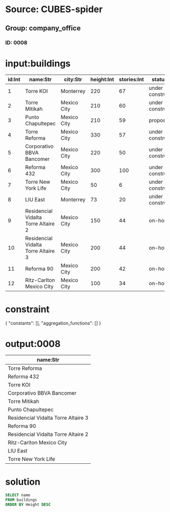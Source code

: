 # Source: CUBES-spider
## Group: company_office
### ID: 0008

# input:buildings

| id:Int | name:Str | city:Str | height:Int | stories:Int | status:Str |
|---|---|---|---|---|---|
| 1 | Torre KOI | Monterrey | 220 | 67 | under construction |
| 2 | Torre Mitikah | Mexico City | 210 | 60 | under construction |
| 3 | Punto Chapultepec | Mexico City | 210 | 59 | proposed |
| 4 | Torre Reforma | Mexico City | 330 | 57 | under construction |
| 5 | Corporativo BBVA Bancomer | Mexico City | 220 | 50 | under construction |
| 6 | Reforma 432 | Mexico City | 300 | 100 | under construction |
| 7 | Torre New York Life | Mexico City | 50 | 6 | under construction |
| 8 | LIU East | Monterrey | 73 | 20 | under construction |
| 9 | Residencial Vidalta Torre Altaire 2 | Mexico City | 150 | 44 | on-hold |
| 10 | Residencial Vidalta Torre Altaire 3 | Mexico City | 200 | 44 | on-hold |
| 11 | Reforma 90 | Mexico City | 200 | 42 | on-hold |
| 12 | Ritz-Carlton Mexico City | Mexico City | 100 | 34 | on-hold |

# constraint

{
  "constants": [],
  "aggregation_functions": []
}

# output:0008

| name:Str |
|---|
| Torre Reforma |
| Reforma 432 |
| Torre KOI |
| Corporativo BBVA Bancomer |
| Torre Mitikah |
| Punto Chapultepec |
| Residencial Vidalta Torre Altaire 3 |
| Reforma 90 |
| Residencial Vidalta Torre Altaire 2 |
| Ritz-Carlton Mexico City |
| LIU East |
| Torre New York Life |

# solution

```sql
SELECT name
FROM buildings
ORDER BY Height DESC
```
